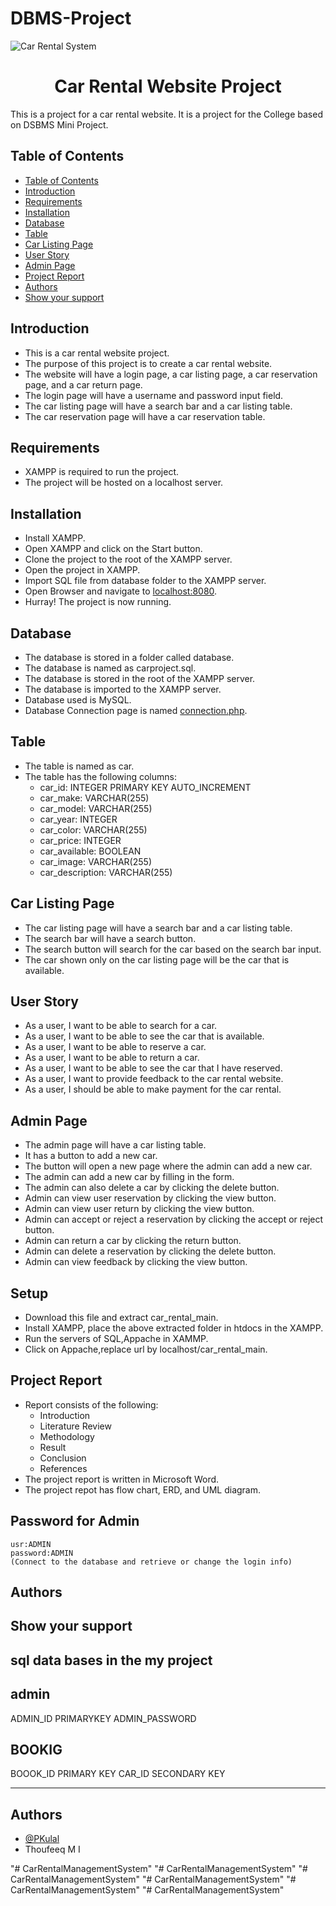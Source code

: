 # DBMS-Project
![Car Rental System](https://blogger.googleusercontent.com/img/b/R29vZ2xl/AVvXsEjxjnyFGiwBw7dbmjqZsRd7TABPaije9_h4zs546-md2Of6fghS4fhlMuUmzy0N5HwBAu1hKPKnl8N_VVQRkXzDiE3PoFXAaNSBEiQ5nl4r9F4rBcu6Ybq3ezvMyGyK19aT17Yosr_HzeZHRhxn_GP7pCqh2Zh2lHx3TGmBHKTBBc20C8Kf44cjVcKRYA/s600/car%20rental.gif)

<h1 align="center">Car Rental Website Project</h1>  
This is a project for a car rental website. It is a project for the College  based on DSBMS Mini Project.

## Table of Contents

- [Table of Contents](#table-of-contents)
- [Introduction](#introduction)
- [Requirements](#requirements)
- [Installation](#installation)
- [Database](#database)
- [Table](#table)
- [Car Listing Page](#car-listing-page)
- [User Story](#user-story)
- [Admin Page](#admin-page)
- [Project Report](#project-report)
- [Authors](#authors)
- [Show your support](#show-your-support)


## Introduction

- This is a car rental website project.
- The purpose of this project is to create a car rental website.
- The website will have a login page, a car listing page, a car reservation page, and a car return page.
- The login page will have a username and password input field.
- The car listing page will have a search bar and a car listing table.
- The car reservation page will have a car reservation table.

## Requirements

- XAMPP is required to run the project.
- The project will be hosted on a localhost server.

##  Installation

- Install XAMPP.
- Open XAMPP and click on the Start button.
- Clone the project to the root of the XAMPP server.
- Open the project in XAMPP.
- Import SQL file from database folder to the XAMPP server.
- Open Browser and navigate to [localhost:8080](localhost:8080).
- Hurray! The project is now running.

##  Database

- The database is stored in a folder called database.
- The database is named as carproject.sql.
- The database is stored in the root of the XAMPP server.
- The database is imported to the XAMPP server.
- Database used is MySQL.
- Database Connection page is named [connection.php](/connection.php).

## Table

- The table is named as car.
- The table has the following columns:
    - car_id: INTEGER PRIMARY KEY AUTO_INCREMENT
    - car_make: VARCHAR(255)
    - car_model: VARCHAR(255)
    - car_year: INTEGER
    - car_color: VARCHAR(255)
    - car_price: INTEGER
    - car_available: BOOLEAN
    - car_image: VARCHAR(255)
    - car_description: VARCHAR(255)

##  Car Listing Page

- The car listing page will have a search bar and a car listing table.
- The search bar will have a search button.
- The search button will search for the car based on the search bar input.
- The car shown only on the car listing page will be the car that is available.

## User Story

- As a user, I want to be able to search for a car.
- As a user, I want to be able to see the car that is available.
- As a user, I want to be able to reserve a car.
- As a user, I want to be able to return a car.
- As a user, I want to be able to see the car that I have reserved.
- As a user, I want to provide feedback to the car rental website.
- As a user, I should be able to make payment for the car rental.

## Admin Page

- The admin page will have a car listing table.
- It has a button to add a new car.
- The button will open a new page where the admin can add a new car.
- The admin can add a new car by filling in the form.
- The admin can also delete a car by clicking the delete button.
- Admin can view user reservation by clicking the view button.
- Admin can view user return by clicking the view button.
- Admin can accept or reject a reservation by clicking the accept or reject button.
- Admin can return a car by clicking the return button.
- Admin can delete a reservation by clicking the delete button.
- Admin can view feedback by clicking the view button.

## Setup

- Download this file and extract car_rental_main.
- Install XAMPP, place the above extracted folder in htdocs in the XAMPP.
- Run the servers of SQL,Appache in XAMMP.
- Click on Appache,replace url by localhost/car_rental_main.




## Project Report

- Report consists of the following:
    - Introduction
    - Literature Review
    - Methodology
    - Result
    - Conclusion
    - References
- The project report is written in Microsoft Word.
- The project repot has flow chart, ERD, and UML diagram.

##  Password for Admin
    usr:ADMIN
    password:ADMIN
    (Connect to the database and retrieve or change the login info)




## Authors 


## Show your support
## sql data bases in the my project



   ## admin
   ADMIN_ID     PRIMARYKEY
   ADMIN_PASSWORD


   ## BOOKIG 
   BOOOK_ID     PRIMARY KEY
   CAR_ID      SECONDARY KEY
   


***




## Authors

- [@PKulal](https://github.com/PKulal)
- Thoufeeq M I

"# CarRentalManagementSystem" 
"# CarRentalManagementSystem" 
"# CarRentalManagementSystem" 
"# CarRentalManagementSystem" 
"# CarRentalManagementSystem" 
"# CarRentalManagementSystem" 
